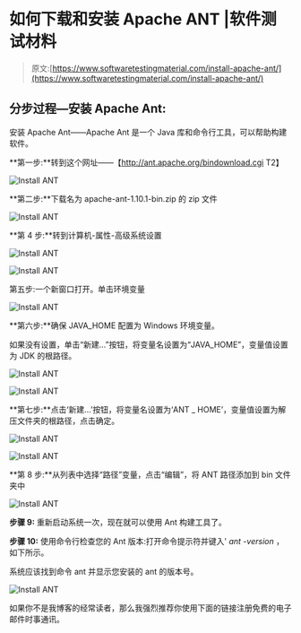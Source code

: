 # 如何下载和安装 Apache ANT |软件测试材料

> 原文:[https://www.softwaretestingmaterial.com/install-apache-ant/](https://www.softwaretestingmaterial.com/install-apache-ant/)

## 分步过程—安装 Apache Ant:

安装 Apache Ant——Apache Ant 是一个 Java 库和命令行工具，可以帮助构建软件。

**第一步:**转到这个网址——【http://ant.apache.org/bindownload.cgi T2】

![Install ANT](../Images/a3f6ba5e6c207c2db560c17f2786a461.png "Install ANT")

**第二步:**下载名为 apache-ant-1.10.1-bin.zip 的 zip 文件

![Install ANT](../Images/b3995074a01b560b53903f748af47d79.png "Install ANT")

**第 4 步:**转到计算机-属性-高级系统设置

![Install ANT](../Images/75cb43f5e3ed7bb201c864b2382342b9.png "Install ANT")

![Install ANT](../Images/9a9472823596de68a73373d7efb2b058.png "Install ANT")

第五步:一个新窗口打开。单击环境变量

![Install ANT](../Images/334cdbaaf59319f063877899e16a662e.png "Install ANT")

**第六步:**确保 JAVA_HOME 配置为 Windows 环境变量。

如果没有设置，单击“新建…”按钮，将变量名设置为“JAVA_HOME”，变量值设置为 JDK 的根路径。

![Install ANT](../Images/440fac24d35e66c992214cf5cc215341.png "Install ANT")

![Install ANT](../Images/bf8925e162c7b380df02c70772dd6cf3.png "Install ANT")

**第七步:**点击‘新建…’按钮，将变量名设置为‘ANT _ HOME’，变量值设置为解压文件夹的根路径，点击确定。

![Install ANT](../Images/f1727c0ffa6d409715b2422f782ddb94.png "Install ANT")

![Install ANT](../Images/eb1d309d53d3f385ba3be9c25aca9380.png "Install ANT")

**第 8 步:**从列表中选择“路径”变量，点击“编辑”，将 ANT 路径添加到 bin 文件夹中

![Install ANT](../Images/19f096025813cd74e4b2a1c341c511b2.png "Install ANT")

**步骤 9:** 重新启动系统一次，现在就可以使用 Ant 构建工具了。

**步骤 10:** 使用命令行检查您的 Ant 版本:打开命令提示符并键入' *ant -version* ，如下所示。

系统应该找到命令 ant 并显示您安装的 ant 的版本号。

![Install ANT](../Images/5816209f8c5aa5f36c72ae44bbe6a956.png "Install ANT")

如果你不是我博客的经常读者，那么我强烈推荐你使用下面的链接注册免费的电子邮件时事通讯。